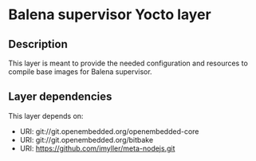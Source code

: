 # Balena supervisor Yocto layer

## Description
This layer is meant to provide the needed configuration and resources to compile base images for Balena supervisor.

## Layer dependencies

This layer depends on:

* URI: git://git.openembedded.org/openembedded-core
* URI: git://git.openembedded.org/bitbake
* URI: https://github.com/imyller/meta-nodejs.git
